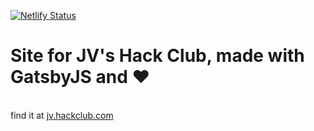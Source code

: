 [![Netlify Status](https://api.netlify.com/api/v1/badges/839b8f99-b113-4dd1-a4e6-200fc8cf5bdb/deploy-status)](https://app.netlify.com/sites/awesome-carson-c7b5e3/deploys)
<br>
# Site for JV's Hack Club, made with GatsbyJS and ❤️
<br> find it at [jv.hackclub.com](http://jv.hackclub.com)
